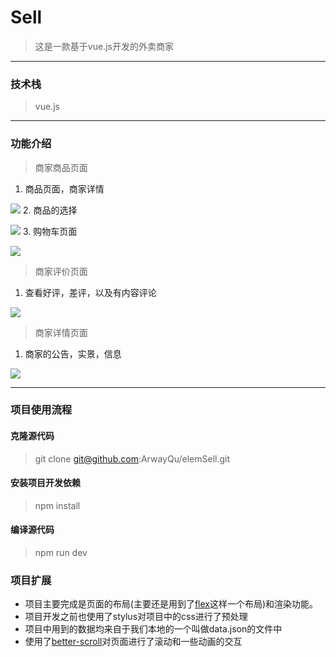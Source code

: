 # Sell
> 这是一款基于vue.js开发的外卖商家

---

### 技术栈
> vue.js

---

### 功能介绍

> 商家商品页面

1. 商品页面，商家详情

![](http://oz8x9vozq.bkt.clouddn.com/shop.gif)
2. 商品的选择

![](http://oz8x9vozq.bkt.clouddn.com/tx.gif)
3. 购物车页面

![](http://oz8x9vozq.bkt.clouddn.com/car.gif)

> 商家评价页面

1. 查看好评，差评，以及有内容评论

![](http://oz8x9vozq.bkt.clouddn.com/pj.gif)

> 商家详情页面

1. 商家的公告，实景，信息

![](http://oz8x9vozq.bkt.clouddn.com/seller.gif)

---

### 项目使用流程

#### 克隆源代码
> git clone git@github.com:ArwayQu/elemSell.git

#### 安装项目开发依赖
> npm install

#### 编译源代码
> npm run dev

### 项目扩展

- 项目主要完成是页面的布局(主要还是用到了[flex](http://www.ruanyifeng.com/blog/2015/07/flex-grammar.html?utm_source=tuicool)这样一个布局)和渲染功能。
- 项目开发之前也使用了stylus对项目中的css进行了预处理
- 项目中用到的数据均来自于我们本地的一个叫做data.json的文件中
- 使用了[better-scroll](https://ustbhuangyi.github.io/better-scroll/doc/)对页面进行了滚动和一些动画的交互

